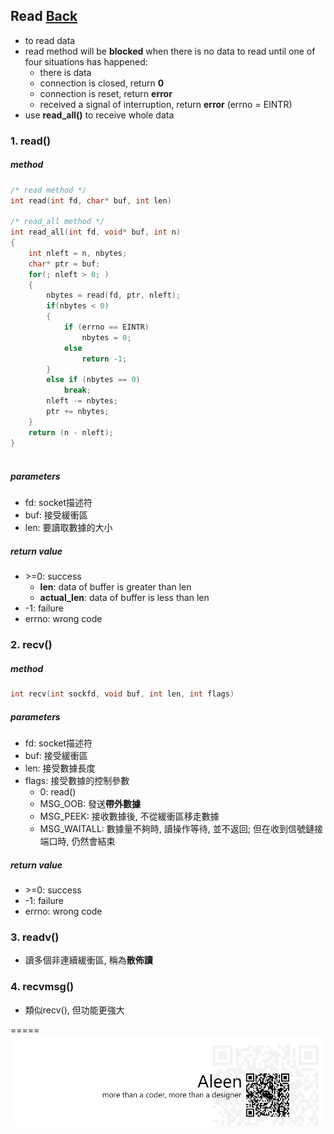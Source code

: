 ## Read [Back](./../Coding.md)

- to read data
- read method will be **blocked** when there is no data to read until one of four situations has happened:
	- there is data
	- connection is closed, return **0**
	- connection is reset, return **error**
	- received a signal of interruption, return **error** (errno = EINTR)
- use **read_all()** to receive whole data

### 1. read()
##### method

```c
/* read method */
int read(int fd, char* buf, int len)

/* read_all method */
int read_all(int fd, void* buf, int n)
{	
	int nleft = n, nbytes;	
	char* ptr = buf;	
	for(; nleft > 0; )
	{
		nbytes = read(fd, ptr, nleft);		
		if(nbytes < 0)
		{
			if (errno == EINTR) 
				nbytes = 0;
			else 
				return -1;
		}		
		else if (nbytes == 0)
			break;		
		nleft -= nbytes;		
		ptr += nbytes;	
	}	
	return (n - nleft);
}



```

##### parameters
- fd: socket描述符
- buf: 接受緩衝區
- len: 要讀取數據的大小

##### return value
- \>=0: success
	- **len**: data of buffer is greater than len
	- **actual_len**: data of buffer is less than len
- -1: failure
- errno: wrong code

### 2. recv()
##### method

```c
int recv(int sockfd, void buf, int len, int flags)
```

##### parameters
- fd: socket描述符
- buf: 接受緩衝區
- len: 接受數據長度
- flags: 接受數據的控制參數
	- 0: read()
	- MSG_OOB: 發送**帶外數據**
	- MSG_PEEK: 接收數據後, 不從緩衝區移走數據
	- MSG_WAITALL: 數據量不夠時, 讀操作等待, 並不返回; 但在收到信號鏈接端口時, 仍然會結束

##### return value
- \>=0: success
- -1: failure
- errno: wrong code

### 3. readv()
- 讀多個非連續緩衝區, 稱為**散佈讀**

### 4. recvmsg()
- 類似recv(), 但功能更強大

=====
<a href="http://aleen42.github.io/" target="_blank" ><img src="./../../../pic/tail.gif"></a>
